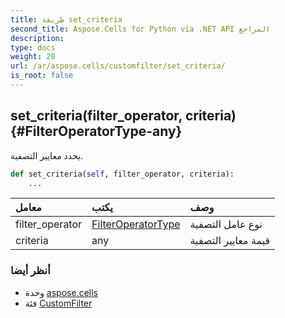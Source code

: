 ```yaml
---
title: طريقة set_criteria
second_title: Aspose.Cells for Python via .NET API المراجع
description:
type: docs
weight: 20
url: /ar/aspose.cells/customfilter/set_criteria/
is_root: false
---
```

##  set_criteria(filter_operator, criteria) {#FilterOperatorType-any}
يحدد معايير التصفية.



```python
def set_criteria(self, filter_operator, criteria):
    ...
```


| معامل| يكتب| وصف|
| :- | :- | :- |
| filter_operator | [FilterOperatorType](/cells/python-net/ar/aspose.cells/filteroperatortype) | نوع عامل التصفية|
| criteria | any | قيمة معايير التصفية|



###  أنظر أيضا
* وحدة [aspose.cells](../../)
* فئة [CustomFilter](/cells/python-net/ar/aspose.cells/customfilter)

